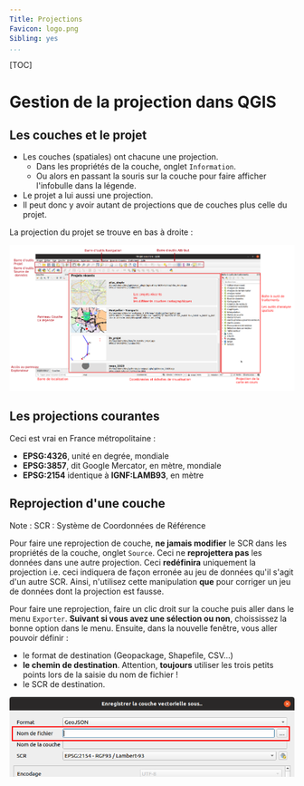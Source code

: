 ```yaml
---
Title: Projections
Favicon: logo.png
Sibling: yes
...
```


[TOC]

# Gestion de la projection dans QGIS

## Les couches et le projet

* Les couches (spatiales) ont chacune une projection.
    * Dans les propriétés de la couche, onglet `Information`.
    * Ou alors en passant la souris sur la couche pour faire afficher l'infobulle dans la légende.
* Le projet a lui aussi une projection.
* Il peut donc y avoir autant de projections que de couches plus celle du projet.

La projection du projet se trouve en bas à droite : 

![Interface de QGIS](./media/interface.png)

## Les projections courantes

Ceci est vrai en France métropolitaine :

* **EPSG:4326**, unité en degrée, mondiale
* **EPSG:3857**, dit Google Mercator, en mètre, mondiale
* **EPSG:2154** identique à **IGNF:LAMB93**, en mètre

## Reprojection d'une couche

Note : SCR : Système de Coordonnées de Référence

Pour faire une reprojection de couche, **ne jamais modifier** le SCR dans les propriétés de la couche, onglet `Source`.
Ceci ne **reprojettera pas** les données dans une autre projection. Ceci **redéfinira** uniquement la projection i.e. 
ceci indiquera de façon erronée au jeu de données qu'il s'agit d'un autre SCR. 
Ainsi, n'utilisez cette manipulation **que** pour corriger un jeu de données dont la projection est fausse.

Pour faire une reprojection, faire un clic droit sur la couche puis aller dans le menu `Exporter`. **Suivant si vous
avez une sélection ou non**, choississez la bonne option dans le menu. Ensuite, dans la nouvelle fenêtre,
vous aller pouvoir définir :

* le format de destination (Geopackage, Shapefile, CSV...)
* **le chemin de destination**. Attention, **toujours** utiliser les trois petits points lors de la 
saisie du nom de fichier !
* le SCR de destination.

![Exporter couche vecteur](./media/save_as.png)

